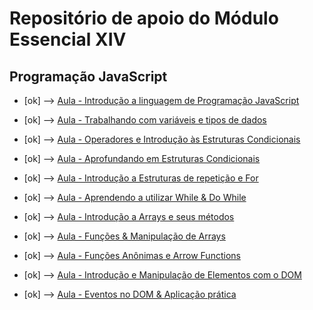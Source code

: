 # Repositório de apoio do Módulo Essencial XIV

## Programação JavaScript

- [ok] --> [Aula - Introdução a linguagem de Programação JavaScript](https://www.youtube.com/watch?v=z1PrvhSrxbQ)

- [ok] --> [Aula - Trabalhando com variáveis e tipos de dados](https://www.youtube.com/watch?v=GCsCWbXtoQA)

- [ok] --> [Aula - Operadores e Introdução às Estruturas Condicionais](https://www.youtube.com/watch?v=PJDQgSbJvok)

- [ok] --> [Aula - Aprofundando em Estruturas Condicionais](https://www.youtube.com/watch?v=xuo8T1KigIk)

- [ok] --> [Aula - Introdução a Estruturas de repetição e For](https://www.youtube.com/watch?v=pnCwp-30MPY)

- [ok] --> [Aula - Aprendendo a utilizar While & Do While](https://www.youtube.com/watch?v=N-AztuWEPGg)

- [ok] --> [Aula - Introdução a Arrays e seus métodos](https://www.youtube.com/watch?v=PwQGH492M8Q)

- [ok] --> [Aula - Funções & Manipulação de Arrays](https://www.youtube.com/watch?v=J3v0NEjEbAg)

- [ok] --> [Aula - Funções Anônimas e Arrow Functions](https://www.youtube.com/watch?v=nUW6F5Mt1mU)

- [ok] --> [Aula - Introdução e Manipulação de Elementos com o DOM](https://www.youtube.com/watch?v=YKjb6jz0JLY)

- [ok] --> [Aula - Eventos no DOM & Aplicação prática](https://www.youtube.com/watch?v=SSyd8PZXWLA)
